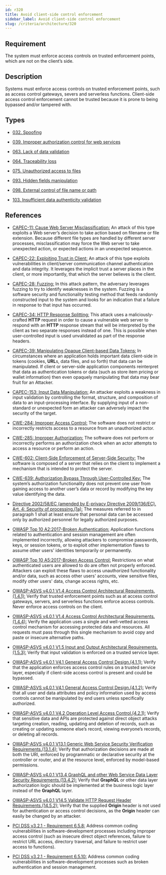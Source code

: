 ```yaml
---
id: r320
title: Avoid client-side control enforcement
sidebar_label: Avoid client-side control enforcement
slug: /criteria/architecture/320
---
```


## Requirement

The system must enforce access controls
on trusted enforcement points,
which are not on the client’s side.

## Description

Systems must enforce access controls
on trusted enforcement points,
such as access control gateways, severs
and serverless functions.
Client-side access control enforcement
cannot be trusted because
it is prone to being bypassed and/or tampered with.

## Types

- [032. Spoofing](/types/032)

- [039. Improper authorization control for web services](/types/039)

- [063. Lack of data validation](/types/063)

- [064. Traceability loss](/types/064)

- [075. Unauthorized access to files](/types/075)

- [093. Hidden fields manipulation](/types/093)

- [098. External control of file name or path](/types/098)

- [103. Insufficient data authenticity validation](/types/103)

## References

- [CAPEC-11: Cause Web Server Misclassification:](https://capec.mitre.org/data/definitions/11.html)
An attack of this type
exploits a Web server’s decision
to take action based on filename
or file extension.
Because different file types
are handled by different server processes,
misclassification may force the Web server
to take unexpected action,
or expected actions in an unexpected sequence.

- [CAPEC-22: Exploiting Trust in Client:](https://capec.mitre.org/data/definitions/22.html)
An attack of this type
exploits vulnerabilities in client/server
communication channel authentication
and data integrity.
It leverages the implicit trust
a server places in the client,
or more importantly,
that which the server
believes is the client.

- [CAPEC-28: Fuzzing:](https://capec.mitre.org/data/definitions/28.html)
In this attack pattern,
the adversary leverages fuzzing
to try to identify weaknesses in the system.
Fuzzing is a software security
and functionality testing method
that feeds randomly constructed input
to the system and looks for an indication that a
failure in response to that input has occurred.

- [CAPEC-34: HTTP Response Splitting:](https://capec.mitre.org/data/definitions/34.html)
This attack uses
a maliciously-crafted **HTTP** request
in order to cause a vulnerable web server
to respond with an **HTTP** response stream
that will be interpreted by the client
as two separate responses instead of one.
This is possible
when user-controlled input
is used unvalidated as part
of the response headers.

- [CAPEC-39: Manipulating Opaque Client-based Data Tokens:](https://capec.mitre.org/data/definitions/39.html)
In circumstances where an application holds
important data client-side in tokens
(cookies, **URL**s, data files, and so forth)
that data can be manipulated.
If client or server-side
application components reinterpret
that data as authentication tokens
or data (such as store item pricing or wallet information)
then even opaquely manipulating that data
may bear fruit for an Attacker.

- [CAPEC-153: Input Data Manipulation:](https://capec.mitre.org/data/definitions/153.html)
An attacker exploits
a weakness in input validation
by controlling the format, structure,
and composition of data
to an input-processing interface.
By supplying input of a non-standard
or unexpected form an attacker
can adversely impact the security of the target.

- [CWE-284: Improper Access Control:](https://cwe.mitre.org/data/definitions/284.html)
The software does not restrict
or incorrectly restricts access
to a resource from an unauthorized actor.

- [CWE-285: Improper Authorization:](https://cwe.mitre.org/data/definitions/285.html)
The software does not perform
or incorrectly performs an authorization check
when an actor attempts to access a resource
or perform an action.

- [CWE-602: Client-Side Enforcement of Server-Side Security:](https://cwe.mitre.org/data/definitions/602.html)
The software is composed of a server
that relies on the client
to implement a mechanism
that is intended to protect the server.

- [CWE-639: Authorization Bypass Through User-Controlled Key:](https://cwe.mitre.org/data/definitions/639.html)
The system’s authorization functionality
does not prevent one user
from gaining access to another user’s data
or record by modifying the key value
identifying the data.

- [Directive 2002/58/EC (amended by E-privacy Directive 2009/136/EC). Art. 4: Security of processing.(1a):](https://eur-lex.europa.eu/legal-content/EN/TXT/PDF/?uri=CELEX:02002L0058-20091219)
The measures referred to in paragraph 1
shall at least ensure
that personal data can be accessed only
by authorized personnel
for legally authorized purposes.

- [OWASP Top 10 A2:2017-Broken Authentication:](https://owasp.org/www-project-top-ten/OWASP_Top_Ten_2017/Top_10-2017_A2-Broken_Authentication)
Application functions related to authentication
and session management
are often implemented incorrectly,
allowing attackers to compromise passwords,
keys, or session tokens,
or to exploit other implementation flaws
to assume other users' identities temporarily
or permanently.

- [OWASP Top 10 A5:2017-Broken Access Control:](https://owasp.org/www-project-top-ten/OWASP_Top_Ten_2017/Top_10-2017_A5-Broken_Access_Control)
Restrictions on what authenticated users
are allowed to do
are often not properly enforced.
Attackers can exploit these flaws
to access unauthorized functionality
and/or data,
such as access other users' accounts,
view sensitive files,
modify other users' data, change access rights, etc.

- [OWASP-ASVS v4.0.1 V1.4 Access Control Architectural Requirements.(1.4.1):](https://owasp.org/www-project-application-security-verification-standard/)
Verify that trusted enforcement points
such as at access control gateways,
servers, and serverless functions
enforce access controls.
Never enforce access controls on the client.

- [OWASP-ASVS v4.0.1 V1.4 Access Control Architectural Requirements.(1.4.4):](https://owasp.org/www-project-application-security-verification-standard/)
Verify the application uses a single
and well-vetted access control mechanism
for accessing protected data and resources. 
All requests must pass through this single mechanism
to avoid copy and paste
or insecure alternative paths.

- [OWASP-ASVS v4.0.1 V1.5 Input and Output Architectural Requirements.(1.5.3):](https://owasp.org/www-project-application-security-verification-standard/)
Verify that input validation
is enforced on a trusted service layer.

- [OWASP-ASVS v4.0.1 V4.1 General Access Control Design.(4.1.1):](https://owasp.org/www-project-application-security-verification-standard/)
Verify that the application enforces access control rules
on a trusted service layer,
especially if client-side access control
is present and could be bypassed.

- [OWASP-ASVS v4.0.1 V4.1 General Access Control Design.(4.1.2):](https://owasp.org/www-project-application-security-verification-standard/)
Verify that all user and data attributes
and policy information used by access controls
cannot be manipulated by end users
unless specifically authorized.

- [OWASP-ASVS v4.0.1 V4.2 Operation Level Access Control.(4.2.1):](https://owasp.org/www-project-application-security-verification-standard/)
Verify that sensitive data and APIs
are protected against direct object attacks
targeting creation, reading, updating
and deletion of records,
such as creating
or updating someone else’s record,
viewing everyone’s records,
or deleting all records.

- [OWASP-ASVS v4.0.1 V13.1 Generic Web Service Security Verification Requirements.(13.1.4):](https://owasp.org/www-project-application-security-verification-standard/)
Verify that authorization decisions
are made at both the URI,
enforced by programmatic
or declarative security at the controller or router,
and at the resource level,
enforced by model-based permissions.

- [OWASP-ASVS v4.0.1 V13.4 GraphQL and other Web Service Data Layer Security Requirements.(13.4.2):](https://owasp.org/www-project-application-security-verification-standard/)
Verify that **GraphQL**
or other data layer authorization logic
should be implemented at the business logic layer
instead of the **GraphQL** layer.

- [OWASP-ASVS v4.0.1 V14.5 Validate HTTP Request Header Requirements.(14.5.2):](https://owasp.org/www-project-application-security-verification-standard/)
Verify that the supplied **Origin** header
is not used for authentication or
access control decisions,
as the **Origin** header
can easily be changed by an attacker.

- [PCI DSS v3.2.1 - Requirement 6.5.8:](https://www.pcisecuritystandards.org/documents/PCI_DSS_v3-2-1.pdf)
Address common coding vulnerabilities
in software-development processes
including improper access control
(such as insecure direct object references,
failure to restrict URL access,
directory traversal,
and failure to restrict user access
to functions).

- [PCI DSS v3.2.1 - Requirement 6.5.10:](https://www.pcisecuritystandards.org/documents/PCI_DSS_v3-2-1.pdf)
Address common coding vulnerabilities
in software-development processes
such as broken authentication
and session management.

